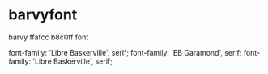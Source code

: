 # barvyfont
barvy ffafcc b8c0ff
font <link rel="preconnect" href="https://fonts.googleapis.com">
<link rel="preconnect" href="https://fonts.gstatic.com" crossorigin>
<link href="https://fonts.googleapis.com/css2?family=Libre+Baskerville&display=swap" rel="stylesheet">
font-family: 'Libre Baskerville', serif;
<link rel="preconnect" href="https://fonts.googleapis.com">
<link rel="preconnect" href="https://fonts.gstatic.com" crossorigin>
<link href="https://fonts.googleapis.com/css2?family=EB+Garamond&family=Libre+Baskerville&display=swap" rel="stylesheet">
font-family: 'EB Garamond', serif;
font-family: 'Libre Baskerville', serif;
